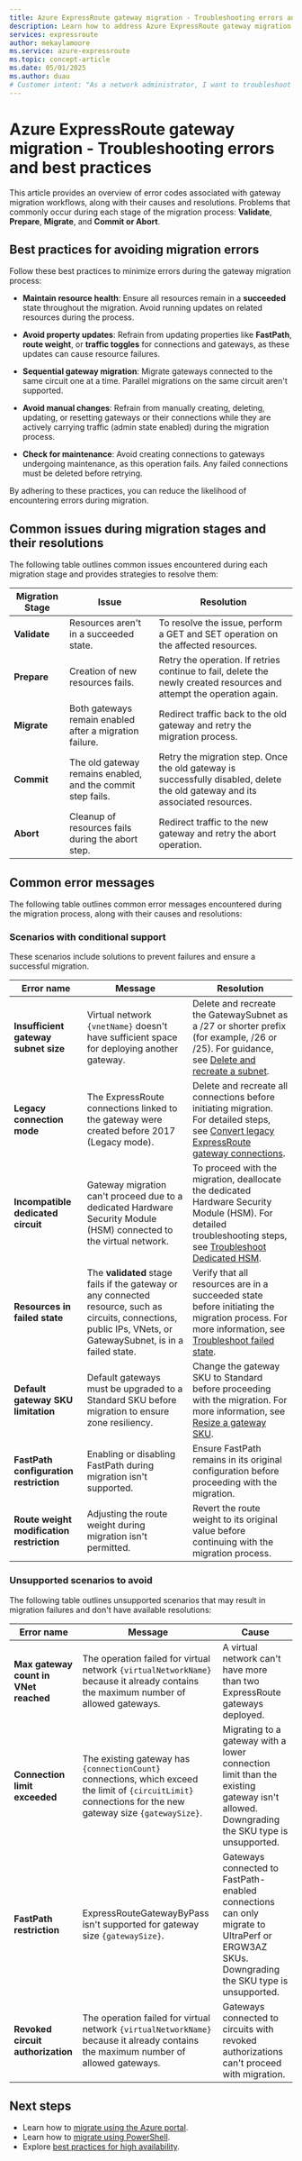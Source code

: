 ```yaml
---
title: Azure ExpressRoute gateway migration - Troubleshooting errors and best practices
description: Learn how to address Azure ExpressRoute gateway migration errors and implement best practices for a seamless migration process. Resolve frequent challenges and prevent common mistakes.
services: expressroute
author: mekaylamoore
ms.service: azure-expressroute
ms.topic: concept-article
ms.date: 05/01/2025
ms.author: duau
# Customer intent: "As a network administrator, I want to troubleshoot Azure ExpressRoute gateway migration errors, so that I can ensure a smooth and successful migration process while minimizing disruptions to our network services."
---
```


# Azure ExpressRoute gateway migration - Troubleshooting errors and best practices

This article provides an overview of error codes associated with gateway migration workflows, along with their causes and resolutions. Problems that commonly occur during each stage of the migration process: **Validate**, **Prepare**, **Migrate**, and **Commit or Abort**. 

## Best practices for avoiding migration errors

Follow these best practices to minimize errors during the gateway migration process:

* **Maintain resource health**: Ensure all resources remain in a **succeeded** state throughout the migration. Avoid running updates on related resources during the process.
* **Avoid property updates**: Refrain from updating properties like **FastPath**, **route weight**, or **traffic toggles** for connections and gateways, as these updates can cause resource failures.
* **Sequential gateway migration**: Migrate gateways connected to the same circuit one at a time. Parallel migrations on the same circuit aren't supported.
* **Avoid manual changes**: Refrain from manually creating, deleting, updating, or resetting gateways or their connections while they are actively carrying traffic (admin state enabled) during the migration process.

* **Check for maintenance**: Avoid creating connections to gateways undergoing maintenance, as this operation fails. Any failed connections must be deleted before retrying.

By adhering to these practices, you can reduce the likelihood of encountering errors during migration.

## Common issues during migration stages and their resolutions

The following table outlines common issues encountered during each migration stage and provides strategies to resolve them:

| Migration Stage | Issue | Resolution |
|-----------------|-------|------------|
| **Validate**    | Resources aren't in a succeeded state. | To resolve the issue, perform a GET and SET operation on the affected resources. |
| **Prepare**     | Creation of new resources fails. | Retry the operation. If retries continue to fail, delete the newly created resources and attempt the operation again. |
| **Migrate**     | Both gateways remain enabled after a migration failure. | Redirect traffic back to the old gateway and retry the migration process. |
| **Commit**      | The old gateway remains enabled, and the commit step fails. | Retry the migration step. Once the old gateway is successfully disabled, delete the old gateway and its associated resources. |
| **Abort**       | Cleanup of resources fails during the abort step. | Redirect traffic to the new gateway and retry the abort operation. |

## Common error messages

The following table outlines common error messages encountered during the migration process, along with their causes and resolutions:

### Scenarios with conditional support

These scenarios include solutions to prevent failures and ensure a successful migration.

| Error name | Message | Resolution |
|------------|---------|------------|
| **Insufficient gateway subnet size** | Virtual network `{vnetName}` doesn't have sufficient space for deploying another gateway. | Delete and recreate the GatewaySubnet as a /27 or shorter prefix (for example, /26 or /25). For guidance, see [Delete and recreate a subnet](../virtual-network/virtual-network-manage-subnet.md). |
| **Legacy connection mode** | The ExpressRoute connections linked to the gateway were created before 2017 (Legacy mode). | Delete and recreate all connections before initiating migration. For detailed steps, see [Convert legacy ExpressRoute gateway connections](howto-recreate-connections.md). |
| **Incompatible dedicated circuit** | Gateway migration can't proceed due to a dedicated Hardware Security Module (HSM) connected to the virtual network. | To proceed with the migration, deallocate the dedicated Hardware Security Module (HSM). For detailed troubleshooting steps, see [Troubleshoot Dedicated HSM](/azure/dedicated-hsm/troubleshoot). |
| **Resources in failed state** | The **validated** stage fails if the gateway or any connected resource, such as circuits, connections, public IPs, VNets, or GatewaySubnet, is in a failed state. | Verify that all resources are in a succeeded state before initiating the migration process. For more information, see [Troubleshoot failed state](../networking/troubleshoot-failed-state.md).|
| **Default gateway SKU limitation** | Default gateways must be upgraded to a Standard SKU before migration to ensure zone resiliency. | Change the gateway SKU to Standard before proceeding with the migration. For more information, see [Resize a gateway SKU](expressroute-howto-add-gateway-resource-manager.md#resize-a-gateway). |
| **FastPath configuration restriction** | Enabling or disabling FastPath during migration isn't supported. | Ensure FastPath remains in its original configuration before proceeding with the migration. |
| **Route weight modification restriction** | Adjusting the route weight during migration isn't permitted. | Revert the route weight to its original value before continuing with the migration process. |

### Unsupported scenarios to avoid

The following table outlines unsupported scenarios that may result in migration failures and don't have available resolutions:

| Error name | Message | Cause |
|--|--|--|
| **Max gateway count in VNet reached** | The operation failed for virtual network `{virtualNetworkName}` because it already contains the maximum number of allowed gateways. | A virtual network can't have more than two ExpressRoute gateways deployed. |
| **Connection limit exceeded** | The existing gateway has `{connectionCount}` connections, which exceed the limit of `{circuitLimit}` connections for the new gateway size `{gatewaySize}`. | Migrating to a gateway with a lower connection limit than the existing gateway isn't allowed. Downgrading the SKU type is unsupported. |
| **FastPath restriction** | ExpressRouteGatewayByPass isn't supported for gateway size `{gatewaySize}`. | Gateways connected to FastPath-enabled connections can only migrate to UltraPerf or ERGW3AZ SKUs. Downgrading the SKU type is unsupported. |
| **Revoked circuit authorization** | The operation failed for virtual network `{virtualNetworkName}` because it already contains the maximum number of allowed gateways. | Gateways connected to circuits with revoked authorizations can't proceed with migration. |

## Next steps

* Learn how to [migrate using the Azure portal](expressroute-howto-gateway-migration-portal.md).
* Learn how to [migrate using PowerShell](expressroute-howto-gateway-migration-powershell.md).
* Explore [best practices for high availability](designing-for-high-availability-with-expressroute.md).
